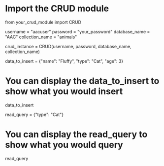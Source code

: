 # Import the CRUD module
from your_crud_module import CRUD

username = "aacuser"
password = "your_password"
database_name = "AAC"
collection_name = "animals"

crud_instance = CRUD(username, password, database_name, collection_name)

data_to_insert = {"name": "Fluffy", "type": "Cat", "age": 3}
# You can display the data_to_insert to show what you would insert
data_to_insert

read_query = {"type": "Cat"}
# You can display the read_query to show what you would query
read_query
